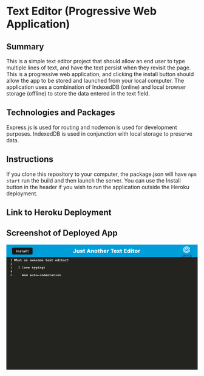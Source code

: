 # Text Editor (Progressive Web Application)

## Summary
This is a simple text editor project that should allow an end user to type multiple lines of text, and have the text persist when they revisit the page. This is a progressive web application, and clicking the install button should allow the app to be stored and launched from your local computer. The application uses a combination of IndexedDB (online) and local browser storage (offline) to store the data entered in the text field.

## Technologies and Packages
Express.js is used for routing and nodemon is used for development purposes. IndexedDB is used in conjunction with local storage to preserve data.

## Instructions
If you clone this repository to your computer, the package.json will have ```npm start``` run the build and then launch the server. You can use the Install button in the header if you wish to run the application outside the Heroku deployment.

## Link to Heroku Deployment


## Screenshot of Deployed App
![screenshot](./screenshot.png)
